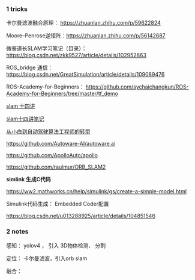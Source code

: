 
### 1  tricks

卡尔曼滤波融合原理： https://zhuanlan.zhihu.com/p/59622824

Moore–Penrose逆矩阵：https://zhuanlan.zhihu.com/p/56142687

微鉴道长SLAM学习笔记（目录）：https://blog.csdn.net/zkk9527/article/details/102952863

ROS_bridge 通信： https://blog.csdn.net/GreatSimulation/article/details/109089476

ROS-Academy-for-Beginners： https://github.com/sychaichangkun/ROS-Academy-for-Beginners/tree/master/tf_demo

[slam 十四讲](https://www.bilibili.com/video/av883698132/)

[slam十四讲笔记](https://www.zhihu.com/column/c_159467704)

[从小白到自动驾驶算法工程师的转型](https://blog.csdn.net/orange_littlegirl/article/details/90453585)

https://github.com/Autoware-AI/autoware.ai

https://github.com/ApolloAuto/apollo

https://github.com/raulmur/ORB_SLAM2

**simlink 生成C代码**

https://ww2.mathworks.cn/help/simulink/gs/create-a-simple-model.html

Simulink代码生成： Embedded Coder配置

https://blog.csdn.net/u013288925/article/details/104851546  

### 2  notes

感知： yolov4  ， 引入 3D物体检测、 分割

定位：  卡尔曼滤波，引入orb slam

融合： 
